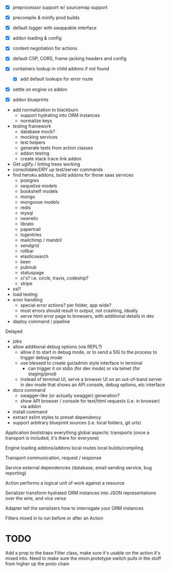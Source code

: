 - [x] preprocessor support w/ sourcemap support
- [x] precompile & minify prod builds
- [x] default logger with swappable interface
- [x] addon loading & config
- [x] content negotiation for actions
- [x] default CSP, CORS, frame-jacking headers and config
- [x] containers lookup in child addons if not found
   - [x] add default lookups for error route
- [x] settle on engine vs addon
- [x] addon blueprints


* add normalization to blackburn
  * support hydrating into ORM instances
  * normalize keys
* testing framework
  * database mock?
  * mocking services
  * test helpers
  * generate tests from action classes
  * addon testing
  * create stack trace link addon
* Get uglify / linting trees working
* consolidate/DRY up test/server commands
* find heroku addons, build addons for those saas services
  * postgres
  * sequelize models
  * bookshelf models
  * mongo
  * mongoose models
  * redis
  * mysql
  * newrelic
  * librato
  * papertrail
  * logentries
  * mailchimp / mandril
  * sendgrid
  * rollbar
  * elasticsearch
  * keen
  * pubnub
  * statuspage
  * ci's? i.e. circle, travis, codeship?
  * stripe
* ssl?
* load testing
* error handling
  * special error actions? per folder, app wide?
  * most errors should result in output, not crashing, ideally
  * serve html error page to browsers, with additional details in dev
* deploy command / pipeline

Delayed
* jobs
* allow additional debug options (via REPL?)
  * allow it to start in debug mode, or to send a SIG to the process to trigger
    debug mode
  * use blessed to create gui/admin style interface in terminal
    * can trigger it on stdio (for dev mode) or via telnet (for staging/prod)
  * instead of terminal UI, serve a browser UI on an out-of-band server in dev
    mode that shows an API console, debug options, etc interface
* docs command
  * swagger-like (or actually swagger) generation?
  * show API browser / console for text/html requests (i.e. in browser) via addon
* install command
* extract eslint styles to preset dependency
* support arbitrary blueprint sources (i.e. local folders, git urls)





Application
  bootstraps everything
  global aspects:
    transports (once a transport is included, it's there for everyone)

Engine
  loading
  addons/addons
  local routes
  local builds/compiling

Transport
  communication, request / response

Service
  external dependencies (database, email sending service, bug reporting)

Action
  performs a logical unit of work against a resource

Serializer
  transform hydrated ORM instances into JSON representations over the wire, and vice versa

Adapter
  tell the serializers how to interrogate your ORM instances

Filters
  mixed in to run before or after an Action


# TODO
Add a prop to the base Filter class, make sure it's usable on the action it's
mixed into. Need to make sure the mixin.prototype switch pulls in the stuff
from higher up the proto chain
